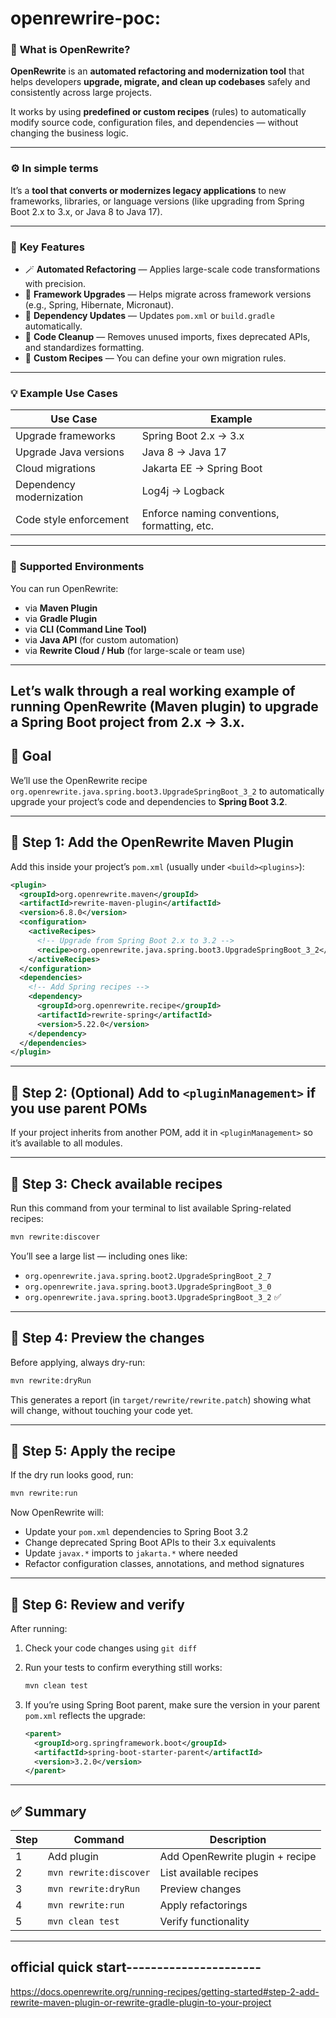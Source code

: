 

# openrewrire-poc:

### 🧩 **What is OpenRewrite?**

**OpenRewrite** is an **automated refactoring and modernization tool** that helps developers **upgrade, migrate, and clean up codebases** safely and consistently across large projects.

It works by using **predefined or custom recipes** (rules) to automatically modify source code, configuration files, and dependencies — without changing the business logic.

---

### ⚙️ **In simple terms**

It’s a **tool that converts or modernizes legacy applications** to new frameworks, libraries, or language versions (like upgrading from Spring Boot 2.x to 3.x, or Java 8 to Java 17).

---

### 🧠 **Key Features**

* 🪄 **Automated Refactoring** — Applies large-scale code transformations with precision.
* 🔄 **Framework Upgrades** — Helps migrate across framework versions (e.g., Spring, Hibernate, Micronaut).
* 🧰 **Dependency Updates** — Updates `pom.xml` or `build.gradle` automatically.
* 🧼 **Code Cleanup** — Removes unused imports, fixes deprecated APIs, and standardizes formatting.
* 🧱 **Custom Recipes** — You can define your own migration rules.

---

### 💡 **Example Use Cases**

| Use Case                 | Example                                      |
| ------------------------ | -------------------------------------------- |
| Upgrade frameworks       | Spring Boot 2.x → 3.x                        |
| Upgrade Java versions    | Java 8 → Java 17                             |
| Cloud migrations         | Jakarta EE → Spring Boot                     |
| Dependency modernization | Log4j → Logback                              |
| Code style enforcement   | Enforce naming conventions, formatting, etc. |

---

### 🧰 **Supported Environments**

You can run OpenRewrite:

* via **Maven Plugin**
* via **Gradle Plugin**
* via **CLI (Command Line Tool)**
* via **Java API** (for custom automation)
* via **Rewrite Cloud / Hub** (for large-scale or team use)

---





Let’s walk through a **real working example** of running **OpenRewrite (Maven plugin)** to upgrade a Spring Boot project from **2.x → 3.x**.
---

## 🚀 Goal

We’ll use the OpenRewrite recipe
`org.openrewrite.java.spring.boot3.UpgradeSpringBoot_3_2`
to automatically upgrade your project’s code and dependencies to **Spring Boot 3.2**.

---

## 🧩 Step 1: Add the OpenRewrite Maven Plugin

Add this inside your project’s `pom.xml` (usually under `<build><plugins>`):

```xml
<plugin>
  <groupId>org.openrewrite.maven</groupId>
  <artifactId>rewrite-maven-plugin</artifactId>
  <version>6.8.0</version>
  <configuration>
    <activeRecipes>
      <!-- Upgrade from Spring Boot 2.x to 3.2 -->
      <recipe>org.openrewrite.java.spring.boot3.UpgradeSpringBoot_3_2</recipe>
    </activeRecipes>
  </configuration>
  <dependencies>
    <!-- Add Spring recipes -->
    <dependency>
      <groupId>org.openrewrite.recipe</groupId>
      <artifactId>rewrite-spring</artifactId>
      <version>5.22.0</version>
    </dependency>
  </dependencies>
</plugin>
```

---

## 🧱 Step 2: (Optional) Add to `<pluginManagement>` if you use parent POMs

If your project inherits from another POM, add it in `<pluginManagement>` so it’s available to all modules.

---

## 🧠 Step 3: Check available recipes

Run this command from your terminal to list available Spring-related recipes:

```bash
mvn rewrite:discover
```

You’ll see a large list — including ones like:

* `org.openrewrite.java.spring.boot2.UpgradeSpringBoot_2_7`
* `org.openrewrite.java.spring.boot3.UpgradeSpringBoot_3_0`
* `org.openrewrite.java.spring.boot3.UpgradeSpringBoot_3_2` ✅

---

## 🧪 Step 4: Preview the changes

Before applying, always dry-run:

```bash
mvn rewrite:dryRun
```

This generates a report (in `target/rewrite/rewrite.patch`) showing what will change, without touching your code yet.

---

## 🧰 Step 5: Apply the recipe

If the dry run looks good, run:

```bash
mvn rewrite:run
```

Now OpenRewrite will:

* Update your `pom.xml` dependencies to Spring Boot 3.2
* Change deprecated Spring Boot APIs to their 3.x equivalents
* Update `javax.*` imports to `jakarta.*` where needed
* Refactor configuration classes, annotations, and method signatures

---

## 📂 Step 6: Review and verify

After running:

1. Check your code changes using `git diff`
2. Run your tests to confirm everything still works:

   ```bash
   mvn clean test
   ```
3. If you’re using Spring Boot parent, make sure the version in your parent `pom.xml` reflects the upgrade:

   ```xml
   <parent>
     <groupId>org.springframework.boot</groupId>
     <artifactId>spring-boot-starter-parent</artifactId>
     <version>3.2.0</version>
   </parent>
   ```

---

## ✅ Summary

| Step | Command                | Description                     |
| ---- | ---------------------- | ------------------------------- |
| 1    | Add plugin             | Add OpenRewrite plugin + recipe |
| 2    | `mvn rewrite:discover` | List available recipes          |
| 3    | `mvn rewrite:dryRun`   | Preview changes                 |
| 4    | `mvn rewrite:run`      | Apply refactorings              |
| 5    | `mvn clean test`       | Verify functionality            |

-----



## official quick start----------------------
 https://docs.openrewrite.org/running-recipes/getting-started#step-2-add-rewrite-maven-plugin-or-rewrite-gradle-plugin-to-your-project

